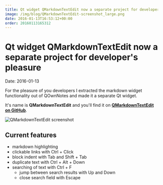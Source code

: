 ```yaml
---
title: Qt widget QMarkdownTextEdit now a separate project for developer's pleasure
image: /img/blog/QMarkdownTextEdit-screenshot_large.png
date: 2016-01-13T16:53:12+00:00
order: 20160113165312
---
```


# Qt widget QMarkdownTextEdit now a separate project for developer's pleasure

<v-subheader class="blog">Date: 2016-01-13</v-subheader>

For the pleasure of you developers I extracted the markdown widget functionality out of QOwnNotes and made it a separate Qt widget.

It's name is **QMarkdownTextEdit** and you'll find it on **[QMarkdownTextEdit on GitHub](https://github.com/pbek/qmarkdowntextedit/)**.

![QMarkdownTextEdit screenshot](/img/blog/QMarkdownTextEdit-screenshot_large.png "QMarkdownTextEdit screenshot")

## Current features

- markdown highlighting
- clickable links with Ctrl + Click
- block indent with Tab and Shift + Tab
- duplicate text with Ctrl + Alt + Down
- searching of text with Ctrl + F
  - jump between search results with Up and Down
  - close search field with Escape
